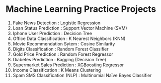 # Machine Learning Practice Projects
<ol>
  <li>Fake News Detection : Logistic Regression <br></li>
  <li>Loan Status Prediction : Support Vector Machine (SVM) <br></li>
  <li>Iphone User Prediction : Decision Tree <br></li>
  <li>Office Data Classification : K Nearest Neighbors (KNN) <br></li>
  <li>Movie Recommendation Sytem : Cosine Similarity <br></li>
  <li>Digits Classification : Random Forest Classifier <br></li>
  <li> Gold Price Prediction : Random Forest Regressor <br></li>
  <li> Diabetes Prediction : Bagging (Decision Tree) <br></li>
  <li> Supermarket Sales Prediction : XGBoosting Regressor <br></li>
  <li> Income Classification : K Means Clustering <br></li>
  <li> Spam SMS Classification (NLP) : Multinomial Naïve Bayes Classifier <br></li>
</ol>
